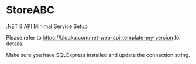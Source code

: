 # StoreABC
.NET 8 API Minimal Service Setup

Please refer to https://bloqku.com/net-web-api-template-my-version for details.

Make sure you have SQLExpress installed and update the connection string.